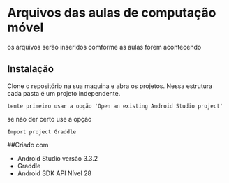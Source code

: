 # Arquivos das aulas de computação móvel
os arquivos serão inseridos comforme as aulas forem acontecendo

## Instalação

Clone o repositório na sua maquina e abra os projetos.
Nessa estrutura cada pasta é um projeto independente.

```
tente primeiro usar a opção 'Open an existing Android Studio project'
```
se não der certo use a opção

```
Import project Graddle
```

##Criado com 
* Android Studio versão 3.3.2
* Graddle
* Android SDK API Nível 28
